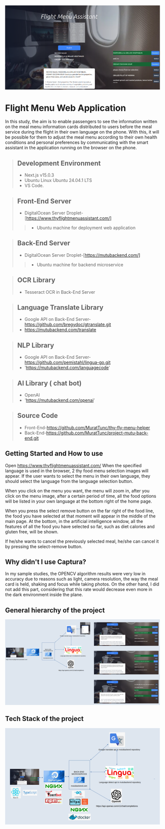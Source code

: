 ![mainPAGE.png](pictures/mainPAGE.png)

# Flight Menu Web Application


In this study, the aim is to enable passengers to see the information written on the meal menu information cards distributed to users before the meal service during the flight in their own language on the phone. With this, it will be possible for them to adjust the meal menu according to their own health conditions and personal preferences by communicating with the smart assistant in the application running on the browser on the phone.


> ## Development Environment
>
> - Next.js v15.0.3 
> - Ubuntu Linux Ubuntu 24.04.1 LTS
> - VS Code.

> ## Front-End Server
>
> - DigitalOcean Server Droplet-[https://www.thyflightmenuassistant.com/]
>>- Ubuntu machine for deployment web application

> ## Back-End Server
>
> - DigitalOcean Server Droplet-[https://mutubackend.com/]
>>- Ubuntu machine for backend microservice

> ## OCR Library
>
> - Tesseract OCR in Back-End Server

> ## Language Translate Library
>
> - Google API on Back-End Server-https://github.com/bregydoc/gtranslate.git
> - https://mutubackend.com/translate

> ## NLP Library
>
> - Google API on Back-End Server-https://github.com/pemistahl/lingua-go.git
> - 'https://mutubackend.com/languagecode'


> ## AI Library ( chat bot)
>
> - OpenAI
> - 'https://mutubackend.com/openai'

> ## Source Code
>
> - Front-End-https://github.com/MuratTunc/thy-fly-menu-helper
> - Back-End-https://github.com/MuratTunc/project-mutu-back-end.git



## Getting Started and How to use

Open https://www.thyflightmenuassistant.com/
When the specified language is used in the browser, 2 thy food menu selection images will appear. If the user wants to select the menu in their own language, they should select the language from the language selection button.

When you click on the menu you want, the menu will zoom in, after you click on the menu image, after a certain period of time, all the food options will be listed in your own language at the bottom right of the home page.

When you press the select remove button on the far right of the food line, the food you have selected at that moment will appear in the middle of the main page. At the bottom, in the artificial intelligence window, all the features of all the food you have selected so far, such as diet calories and gluten free, will be shown.

If he/she wants to cancel the previously selected meal, he/she can cancel it by pressing the select-remove button.

##  Why didn't I use Captura?

In my sample studies, the OPENCV algorithm results were very low in accuracy due to reasons such as light, camera resolution, the way the meal card is held, shaking and focus while taking photos. On the other hand, I did not add this part, considering that this rate would decrease even more in the dark environment inside the plane.


## General hierarchy of the project
![main.png](pictures/main_works.png)


## Tech Stack of the project
![main.png](pictures/tech_stack.png)
